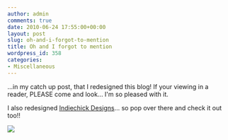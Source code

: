 ```yaml
---
author: admin
comments: true
date: 2010-06-24 17:55:00+00:00
layout: post
slug: oh-and-i-forgot-to-mention
title: Oh and I forgot to mention
wordpress_id: 358
categories:
- Miscellaneous
---
```


...in my catch up post, that I redesigned this blog!  If your viewing in a reader, PLEASE come and look... I'm so pleased with it.  


  


I also redesigned [Indiechick Designs](http://indiechickdesigns.blogspot.com/)... so pop over there and check it out too!!

![](https://blogger.googleusercontent.com/tracker/251139911615938991-4814239247211153651?l=www.outmumbered.com)
